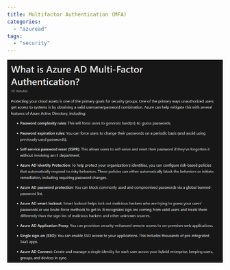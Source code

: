 ```yaml
---
title: Multifactor Authentication (MFA)
categories: 
  - "azuread"
tags: 
  - "security"
---
```


![](/assets/images/azure/az_ad_mfa.png)